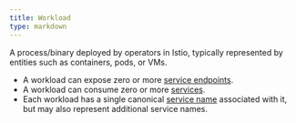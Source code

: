 ```yaml
---
title: Workload
type: markdown
---
```

A process/binary deployed by operators in Istio, typically represented by entities such as containers, pods, or VMs.
  * A workload can expose zero or more [service endpoints](#service-endpoint).
  * A workload can consume zero or more [services](#service).
  * Each workload has a single canonical [service name](#service-name) associated with it, but
    may also represent additional service names.
